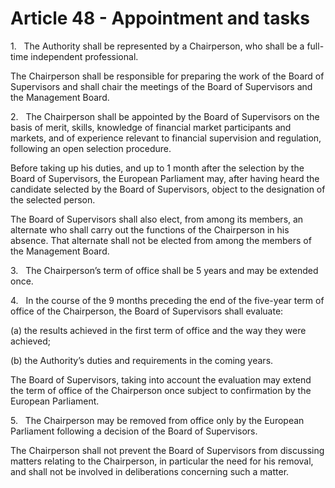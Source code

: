 # Article 48 - Appointment and tasks


1.   The Authority shall be represented by a Chairperson, who shall be a full-time independent professional.

The Chairperson shall be responsible for preparing the work of the Board of Supervisors and shall chair the meetings of the Board of Supervisors and the Management Board.

2.   The Chairperson shall be appointed by the Board of Supervisors on the basis of merit, skills, knowledge of financial market participants and markets, and of experience relevant to financial supervision and regulation, following an open selection procedure.

Before taking up his duties, and up to 1 month after the selection by the Board of Supervisors, the European Parliament may, after having heard the candidate selected by the Board of Supervisors, object to the designation of the selected person.

The Board of Supervisors shall also elect, from among its members, an alternate who shall carry out the functions of the Chairperson in his absence. That alternate shall not be elected from among the members of the Management Board.

3.   The Chairperson’s term of office shall be 5 years and may be extended once.

4.   In the course of the 9 months preceding the end of the five-year term of office of the Chairperson, the Board of Supervisors shall evaluate:

(a) the results achieved in the first term of office and the way they were achieved;

(b) the Authority’s duties and requirements in the coming years.

The Board of Supervisors, taking into account the evaluation may extend the term of office of the Chairperson once subject to confirmation by the European Parliament.

5.   The Chairperson may be removed from office only by the European Parliament following a decision of the Board of Supervisors.

The Chairperson shall not prevent the Board of Supervisors from discussing matters relating to the Chairperson, in particular the need for his removal, and shall not be involved in deliberations concerning such a matter.
